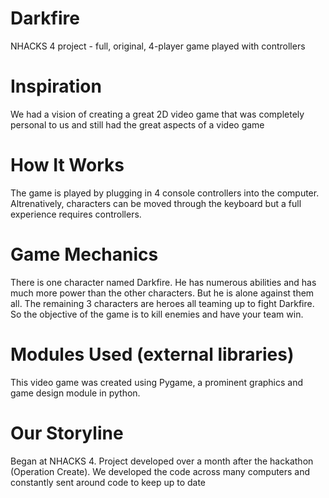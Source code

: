 # Darkfire
NHACKS 4 project - full, original, 4-player game played with controllers

# Inspiration
We had a vision of creating a great 2D video game that was completely personal to us and still had the great aspects of a video game

# How It Works
The game is played by plugging in 4 console controllers into the computer. Altrenatively, characters can be moved through the keyboard but 
a full experience requires controllers.

# Game Mechanics
There is one character named Darkfire. He has numerous abilities and has much more power than the other characters. But he is alone against
them all. The remaining 3 characters are heroes all teaming up to fight Darkfire. So the objective of the game is to kill enemies and have 
your team win.

# Modules Used (external libraries)
This video game was created using Pygame, a prominent graphics and game design module in python.

# Our Storyline
Began at NHACKS 4. Project developed over a month after the hackathon (Operation Create). We developed the code across many computers
and constantly sent around code to keep up to date
